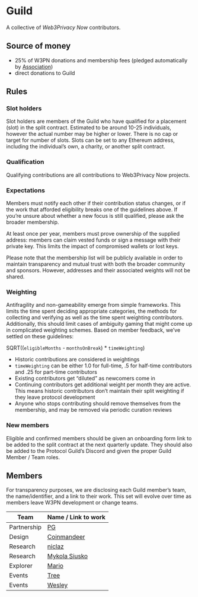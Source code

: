 # Guild

A collective of *Web3Privacy Now* contributors.

## Source of money

* 25% of W3PN donations and membership fees (pledged automatically by [Association](/association))
* direct donations to Guild

## Rules

### Slot holders

Slot holders are members of the Guild who have qualified for a placement (slot) in the split contract. Estimated to be around 10-25 individuals, however the actual number may be higher or lower. There is no cap or target for number of slots. Slots can be set to any Ethereum address, including the individual’s own, a charity, or another split contract.

### Qualification

Qualifying contributions are all contributions to Web3Privacy Now projects.

### Expectations

Members must notify each other if their contribution status changes, or if the work that afforded eligibility breaks one of the guidelines above. If you’re unsure about whether a new focus is still qualified, please ask the broader membership.

At least once per year, members must prove ownership of the supplied address: members can claim vested funds or sign a message with their private key. This limits the impact of compromised wallets or lost keys.

Please note that the membership list will be publicly available in order to maintain transparency and mutual trust with both the broader community and sponsors. However, addresses and their associated weights will not be shared.

### Weighting

Antifragility and non-gameability emerge from simple frameworks. This limits the time spent deciding appropriate categories, the methods for collecting and verifying as well as the time spent weighting contributors. Additionally, this should limit cases of ambiguity gaming that might come up in complicated weighting schemes. Based on member feedback, we’ve settled on these guidelines:

SQRT((`eligibleMonths` - `monthsOnBreak`) * `timeWeighting`)

- Historic contributions are considered in weightings
- `timeWeighting` can be either 1.0 for full-time, .5 for half-time contributors and .25 for part-time contributors
- Existing contributors get “diluted” as newcomers come in
- Continuing contributors get additional weight per month they are active. This means historic contributors don’t maintain their split weighting if they leave protocol development
- Anyone who stops contributing should remove themselves from the membership, and may be removed via periodic curation reviews

### New members

Eligible and confirmed members should be given an onboarding form link to be added to the split contract at the next quarterly update. They should also be added to the Protocol Guild’s Discord and given the proper Guild Member / Team roles.

## Members

For transparency purposes, we are disclosing each Guild member’s team, the name/identifier, and a link to their work. This set will evolve over time as members leave W3PN development or change teams.

| Team | Name / Link to work |
| --- | --- |
| Partnership | [PG](https://github.com/EclecticSamurai) |
| Design | [Coinmandeer](https://github.com/coinmandeer) |
| Research | [niclaz](https://github.com/niclaz) |
| Research | [Mykola Siusko](https://github.com/Msiusko) |
| Explorer | [Mario](https://github.com/cryptomar1o) |
| Events | [Tree](https://github.com/burningtree) |
| Events | [Wesley](https://github.com/wslyvh) |